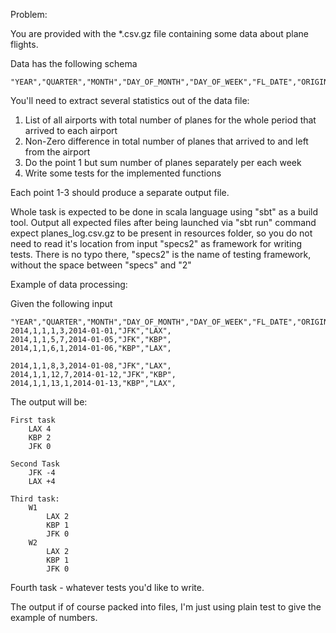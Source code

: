 Problem:

You are provided with the *.csv.gz file containing some data about plane flights.

Data has the following schema

```
"YEAR","QUARTER","MONTH","DAY_OF_MONTH","DAY_OF_WEEK","FL_DATE","ORIGIN","DEST"
```

You'll need to extract several statistics out of the data file:

1) List of all airports with total number of planes for the whole period that arrived to each airport
2) Non-Zero difference in total number of planes that arrived to and left from the airport
3) Do the point 1 but sum number of planes separately per each week
4) Write some tests for the implemented functions

Each point 1-3 should produce a separate output file.

 
Whole task is expected to be done in scala language using "sbt" as a build tool.
Output all expected files after being launched via "sbt run" command
expect planes_log.csv.gz to be present in resources folder, so you do not need to read it's location from input
"specs2" as framework for writing tests. There is no typo there, "specs2" is the name of testing framework, without the space between "specs" and "2"
 

Example of data processing:

Given the following input

 
```
"YEAR","QUARTER","MONTH","DAY_OF_MONTH","DAY_OF_WEEK","FL_DATE","ORIGIN","DEST",
2014,1,1,1,3,2014-01-01,"JFK","LAX",
2014,1,1,5,7,2014-01-05,"JFK","KBP",
2014,1,1,6,1,2014-01-06,"KBP","LAX",

2014,1,1,8,3,2014-01-08,"JFK","LAX",
2014,1,1,12,7,2014-01-12,"JFK","KBP",
2014,1,1,13,1,2014-01-13,"KBP","LAX",
 ```

The output will be:

```
First task
    LAX 4
    KBP 2
    JFK 0
    
Second Task
    JFK -4
    LAX +4
    
Third task:
    W1
        LAX 2
        KBP 1
        JFK 0
    W2
        LAX 2
        KBP 1
        JFK 0
```

Fourth task - whatever tests you'd like to write.

The output if of course packed into files, I'm just using  plain test to give the example of numbers.
